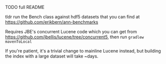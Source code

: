 TODO full README

tldr run the Bench class against hdf5 datasets that you can find at https://github.com/erikbern/ann-benchmarks

Requires JBE's concurrent Lucene code which you can get from https://github.com/jbellis/lucene/tree/concurrent5, then run `gradlew mavenToLocal`

If you're patient, it's a trivial change to mainline Lucene instead, but building the index with a large dataset will take ~days.
